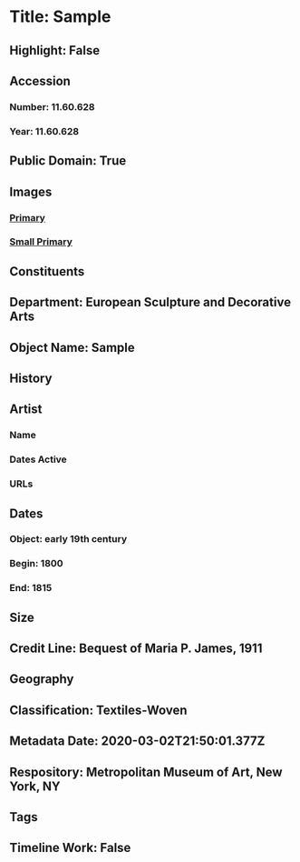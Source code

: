 # Title: Sample
## Highlight: False
## Accession
### Number: 11.60.628
### Year: 11.60.628
## Public Domain: True
## Images
### [Primary](https://images.metmuseum.org/CRDImages/es/original/DP16959.jpg)
### [Small Primary](https://images.metmuseum.org/CRDImages/es/web-large/DP16959.jpg)
## Constituents
## Department: European Sculpture and Decorative Arts
## Object Name: Sample
## History
## Artist
### Name
### Dates Active
### URLs
## Dates
### Object: early 19th century
### Begin: 1800
### End: 1815
## Size
## Credit Line: Bequest of Maria P. James, 1911
## Geography
## Classification: Textiles-Woven
## Metadata Date: 2020-03-02T21:50:01.377Z
## Respository: Metropolitan Museum of Art, New York, NY
## Tags
## Timeline Work: False